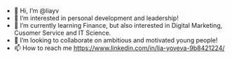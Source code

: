 - 👋 Hi, I’m @liayv
- 👀 I’m interested in personal development and leadership!
- 🌱 I’m currently learning Finance, but also interested in Digital Marketing, Cusomer Service and IT Science.
- 💞️ I’m looking to collaborate on ambitious and motivated young people!
- 📫 How to reach me https://www.linkedin.com/in/lia-yoveva-9b8421224/
<!---
liayv/liayv is a ✨ special ✨ repository because its `README.md` (this file) appears on your GitHub profile.
You can click the Preview link to take a look at your changes.
--->
